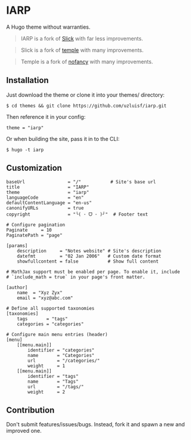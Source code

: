 # IARP

A Hugo theme without warranties.

> IARP is a fork of [Slick](https://github.com/spookey/slick) with far less improvements.

> Slick is a fork of [temple](https://github.com/aos/temple) with many improvements.

> Temple is a fork of [nofancy](https://github.com/gizak/nofancy) with many improvements.

## Installation

Just download the theme or clone it into your themes/ directory:

```
$ cd themes && git clone https://github.com/uzluisf/iarp.git
```

Then reference it in your config:

```
theme = "iarp"
```

Or when building the site, pass it in to the CLI:

```
$ hugo -t iarp
```

## Customization

```
baseUrl                = "/"           # Site's base url
title                  = "IARP"
theme                  = "iarp"
languageCode           = "en"
defaultContentLanguage = "en-us"
canonifyURLs           = true           
copyright              = "╰( ･ ᗜ ･ )╯"  # Footer text

# Configure pagination
Paginate     = 10
PaginatePath = "page"

[params]
    description     = "Notes website" # Site's description
    datefmt         = "02 Jan 2006"   # Custom date format
    showfullcontent = false           # Show full content

# MathJax support must be enabled per page. To enable it, include 
# `include_math = true` in your page's front matter.

[author]
    name  = "Xyz Zyx"
    email = "xyz@abc.com"

# Define all supported taxonomies
[taxonomies]
    tags       = "tags"
    categories = "categories"

# Configure main menu entries (header)
[menu]
    [[menu.main]]
        identifier = "categories"
        name       = "Categories"
        url        = "/categories/"
        weight     = 1
    [[menu.main]]
        identifier = "tags"
        name       = "Tags"
        url        = "/tags/"
        weight     = 2
```

## Contribution

Don't submit features/issues/bugs. Instead, fork it and spawn a new and
improved one.

